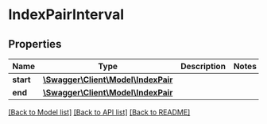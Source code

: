 # IndexPairInterval

## Properties
Name | Type | Description | Notes
------------ | ------------- | ------------- | -------------
**start** | [**\Swagger\Client\Model\IndexPair**](IndexPair.md) |  | 
**end** | [**\Swagger\Client\Model\IndexPair**](IndexPair.md) |  | 

[[Back to Model list]](../../README.md#documentation-for-models) [[Back to API list]](../../README.md#documentation-for-api-endpoints) [[Back to README]](../../README.md)

